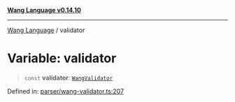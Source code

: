 [**Wang Language v0.14.10**](../README.md)

***

[Wang Language](../globals.md) / validator

# Variable: validator

> `const` **validator**: [`WangValidator`](../classes/WangValidator.md)

Defined in: [parser/wang-validator.ts:207](https://github.com/artpar/wang/blob/61b057ca9085041eb45870b6832c37fc9af1ff26/src/parser/wang-validator.ts#L207)
